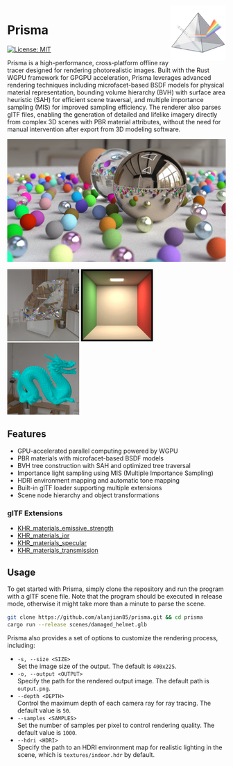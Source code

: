 <img src="logo.png" align="right" width="128" height="128">

# Prisma
[![License: MIT](https://img.shields.io/badge/License-MIT-blue.svg)](https://opensource.org/license/mit)

Prisma is a high-performance, cross-platform offline ray tracer designed for rendering photorealistic images. Built with the Rust WGPU framework for GPGPU acceleration, Prisma leverages advanced rendering techniques including microfacet-based BSDF models for physical material representation, bounding volume hierarchy (BVH) with surface area heuristic (SAH) for efficient scene traversal, and multiple importance sampling (MIS) for improved sampling efficiency. The renderer also parses glTF files, enabling the generation of detailed and lifelike imagery directly from complex 3D scenes with PBR material attributes, without the need for manual intervention after export from 3D modeling software.

<img src="rtiow.png">
<p float="left">
    <img src="diamond.png" width="32.9%">
    <img src="cornell.png" width="32.9%">
    <img src="dragon.png" width="32.9%">
</p>

## Features
* GPU-accelerated parallel computing powered by WGPU
* PBR materials with microfacet-based BSDF models
* BVH tree construction with SAH and optimized tree traversal
* Importance light sampling using MIS (Multiple Importance Sampling)
* HDRI environment mapping and automatic tone mapping
* Built-in glTF loader supporting multiple extensions
* Scene node hierarchy and object transformations

### glTF Extensions
* [KHR_materials_emissive_strength](https://github.com/KhronosGroup/glTF/blob/main/extensions/2.0/Khronos/KHR_materials_emissive_strength/README.md)
* [KHR_materials_ior](https://github.com/KhronosGroup/glTF/tree/main/extensions/2.0/Khronos/KHR_materials_ior)
* [KHR_materials_specular](https://github.com/KhronosGroup/glTF/tree/main/extensions/2.0/Khronos/KHR_materials_specular)
* [KHR_materials_transmission](https://github.com/KhronosGroup/glTF/tree/main/extensions/2.0/Khronos/KHR_materials_transmission)

## Usage
To get started with Prisma, simply clone the repository and run the program with a glTF scene file. Note that the program should be executed in release mode, otherwise it might take more than a minute to parse the scene.
```sh
git clone https://github.com/alanjian85/prisma.git && cd prisma
cargo run --release scenes/damaged_helmet.glb
```

Prisma also provides a set of options to customize the rendering process, including:
* `-s, --size <SIZE>` \
  Set the image size of the output. The default is `400x225`.
* `-o, --output <OUTPUT>` \
  Specify the path for the rendered output image. The default path is `output.png`.
* `--depth <DEPTH>` \
  Control the maximum depth of each camera ray for ray tracing. The default value is `50`.
* `--samples <SAMPLES>` \
  Set the number of samples per pixel to control rendering quality. The default value is `1000`.
* `--hdri <HDRI>` \
  Specify the path to an HDRI environment map for realistic lighting in the scene, which is `textures/indoor.hdr` by default.
